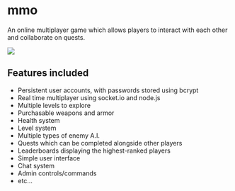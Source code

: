 # mmo
An online multiplayer game which allows players to interact with each other and collaborate on quests.

![](http://i.imgur.com/vQVsxHm.png)

## Features included
- Persistent user accounts, with passwords stored using bcrypt
- Real time multiplayer using socket.io and node.js
- Multiple levels to explore
- Purchasable weapons and armor
- Health system
- Level system
- Multiple types of enemy A.I.
- Quests which can be completed alongside other players
- Leaderboards displaying the highest-ranked players
- Simple user interface
- Chat system
- Admin controls/commands
- etc...
